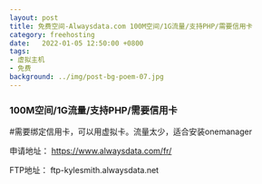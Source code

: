 ```yaml
---
layout: post
title: 免费空间-Alwaysdata.com 100M空间/1G流量/支持PHP/需要信用卡
category: freehosting
date:   2022-01-05 12:50:00 +0800
tags:
- 虚拟主机
- 免费
background: ../img/post-bg-poem-07.jpg
---
```


### 100M空间/1G流量/支持PHP/需要信用卡

#需要绑定信用卡，可以用虚拟卡。流量太少，适合安装onemanager

申请地址：
https://www.alwaysdata.com/fr/

FTP地址：
ftp-kylesmith.alwaysdata.net
